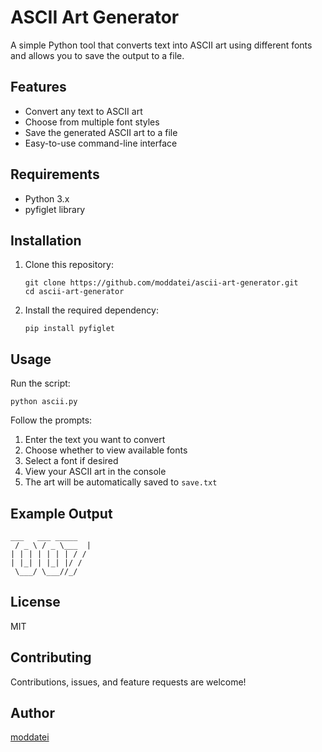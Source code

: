 # ASCII Art Generator

A simple Python tool that converts text into ASCII art using different fonts and allows you to save the output to a file.

## Features

- Convert any text to ASCII art
- Choose from multiple font styles
- Save the generated ASCII art to a file
- Easy-to-use command-line interface

## Requirements

- Python 3.x
- pyfiglet library

## Installation

1. Clone this repository:
   ```
   git clone https://github.com/moddatei/ascii-art-generator.git
   cd ascii-art-generator
   ```

2. Install the required dependency:
   ```
   pip install pyfiglet
   ```

## Usage

Run the script:
```
python ascii.py
```

Follow the prompts:
1. Enter the text you want to convert
2. Choose whether to view available fonts
3. Select a font if desired
4. View your ASCII art in the console
5. The art will be automatically saved to `save.txt`

## Example Output

```
___   ___ _____ 
 / _ \ / _ \___  |
| | | | | | | / / 
| |_| | |_| |/ /  
 \___/ \___//_/
```

## License

MIT

## Contributing

Contributions, issues, and feature requests are welcome!

## Author

[moddatei](https://github.com/moddatei)
